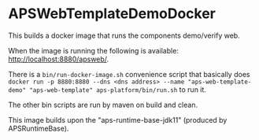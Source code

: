 # APSWebTemplateDemoDocker

This builds a docker image that runs the components demo/verify web. 

When the image is running the following is available: <http://localhost:8880/apsweb/>.

There is a `bin/run-docker-image.sh` convenience script that basically does `docker run -p 8880:8880 --dns <dns address> --name "aps-web-template-demo" "aps-web-template" aps-platform/bin/run.sh` to run it. 

The other bin scripts are run by maven on build and clean. 

This image builds upon the "aps-runtime-base-jdk11" (produced by APSRuntimeBase).
